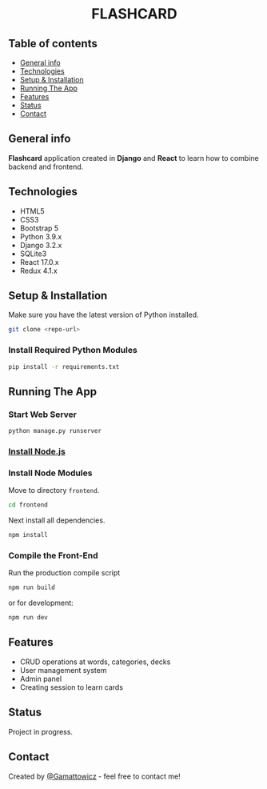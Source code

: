 <div align="center">
<h1 align="center">FLASHCARD</h1></div>

## Table of contents
* [General info](#general-info)
* [Technologies](#technologies)
* [Setup & Installation](#setup-&-installation)
* [Running The App](#running-the-app)
* [Features](#features)
* [Status](#status)
* [Contact](#contact)

## General info
 **Flashcard** application created in **Django** and **React** to learn how to combine backend and frontend.

## Technologies
* HTML5
* CSS3
* Bootstrap 5
* Python 3.9.x
* Django 3.2.x
* SQLite3
* React 17.0.x
* Redux 4.1.x

## Setup & Installation
Make sure you have the latest version of Python installed.
```bash
git clone <repo-url>
```

### Install Required Python Modules
```bash
pip install -r requirements.txt
```

## Running The App
### Start Web Server
```bash
python manage.py runserver
```
### [Install Node.js](https://nodejs.org/en/)
### Install Node Modules
Move to directory ```frontend```.
```bash
cd frontend
```
Next install all dependencies.
```bash
npm install
```
### Compile the Front-End

Run the production compile script
```bash
npm run build
```
or for development:
```bash
npm run dev
```


## Features
* CRUD operations at words, categories, decks
* User management system
* Admin panel
* Creating session to learn cards

## Status 
Project in progress.

## Contact
Created by [@Gamattowicz](https://github.com/Gamattowicz) - feel free to contact me!
